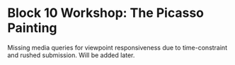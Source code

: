 # Block 10 Workshop: The Picasso Painting
Missing media queries for viewpoint responsiveness due to time-constraint and rushed submission. Will be added later.
